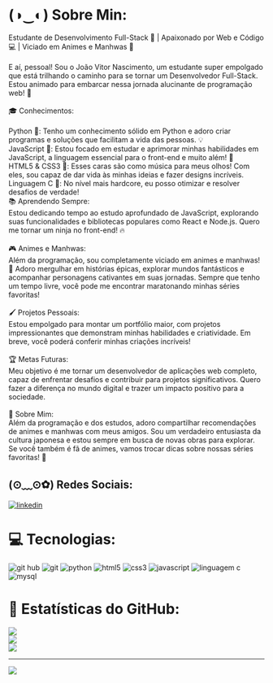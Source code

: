 # (◑‿◐) Sobre Min:
Estudante de Desenvolvimento Full-Stack 🚀 | Apaixonado por Web e Código 💻 | Viciado em Animes e Manhwas 🎌<br><br>E aí, pessoal! Sou o João Vitor Nascimento, um estudante super empolgado que está trilhando o caminho para se tornar um Desenvolvedor Full-Stack. Estou animado para embarcar nessa jornada alucinante de programação web! 💪<br><br>🎓 Conhecimentos:<br><br>Python 🐍: Tenho um conhecimento sólido em Python e adoro criar programas e soluções que facilitam a vida das pessoas. 💡<br>JavaScript 🌟: Estou focado em estudar e aprimorar minhas habilidades em JavaScript, a linguagem essencial para o front-end e muito além! 🚀<br>HTML5 & CSS3 🎨: Esses caras são como música para meus olhos! Com eles, sou capaz de dar vida às minhas ideias e fazer designs incríveis.<br>Linguagem C 🚀: No nível mais hardcore, eu posso otimizar e resolver desafios de verdade!<br>📚 Aprendendo Sempre:<br>Estou dedicando tempo ao estudo aprofundado de JavaScript, explorando suas funcionalidades e bibliotecas populares como React e Node.js. Quero me tornar um ninja no front-end! 🔥<br><br>🎮 Animes e Manhwas:<br>Além da programação, sou completamente viciado em animes e manhwas! 🎌 Adoro mergulhar em histórias épicas, explorar mundos fantásticos e acompanhar personagens cativantes em suas jornadas. Sempre que tenho um tempo livre, você pode me encontrar maratonando minhas séries favoritas!<br><br>🖌️ Projetos Pessoais:<br>Estou empolgado para montar um portfólio maior, com projetos impressionantes que demonstram minhas habilidades e criatividade. Em breve, você poderá conferir minhas criações incríveis!<br><br>🏆 Metas Futuras:<br>Meu objetivo é me tornar um desenvolvedor de aplicações web completo, capaz de enfrentar desafios e contribuir para projetos significativos. Quero fazer a diferença no mundo digital e trazer um impacto positivo para a sociedade.<br><br>🎉 Sobre Mim:<br>Além da programação e dos estudos, adoro compartilhar recomendações de animes e manhwas com meus amigos. Sou um verdadeiro entusiasta da cultura japonesa e estou sempre em busca de novas obras para explorar. Se você também é fã de animes, vamos trocar dicas sobre nossas séries favoritas! 🤩


## (⊙﹏⊙✿) Redes Sociais:
<a href="https://www.linkedin.com/in/jo%C3%A3o-vitor-nascimento-82b152286" target="_blank"><img src="https://img.shields.io/badge/LinkedIn-0077B5?style=for-the-badge&logo=linkedin&logoColor=white" alt="linkedin"></a>

# 💻 Tecnologias:
<div>
    <img src="https://img.shields.io/badge/GitHub-100000?style=for-the-badge&logo=github&logoColor=white" alt="git hub">
    <img src="https://img.shields.io/badge/GIT-E44C30?style=for-the-badge&logo=git&logoColor=white" alt="git">
    <img src="https://img.shields.io/badge/Python-3776AB?style=for-the-badge&logo=python&logoColor=white" alt="python">
    <img src="https://img.shields.io/badge/HTML5-E34F26?style=for-the-badge&logo=html5&logoColor=white" alt="html5">
    <img src="https://img.shields.io/badge/CSS3-1572B6?style=for-the-badge&logo=css3&logoColor=white" alt="css3">
    <img src="https://img.shields.io/badge/JavaScript-323330?style=for-the-badge&logo=javascript&logoColor=F7DF1E" alt="javascript">
    <img src="https://img.shields.io/badge/C-00599C?style=for-the-badge&logo=c&logoColor=white" alt="linguagem c">
    <img src="https://img.shields.io/badge/MySQL-005C84?style=for-the-badge&logo=mysql&logoColor=white" alt="mysql">
</div>

# 🚀  Estatísticas do GitHub:
![](https://github-readme-stats.vercel.app/api?username=joaovitorferrei&theme=react&hide_border=false&include_all_commits=true&count_private=false)<br/>
![](https://github-readme-streak-stats.herokuapp.com/?user=joaovitorferrei&theme=react&hide_border=false)<br/>
![](https://github-readme-stats.vercel.app/api/top-langs/?username=joaovitorferrei&theme=react&hide_border=false&include_all_commits=true&count_private=false&layout=compact)

---
[![](https://visitcount.itsvg.in/api?id=joaovitorferrei&icon=0&color=0)](https://visitcount.itsvg.in)

